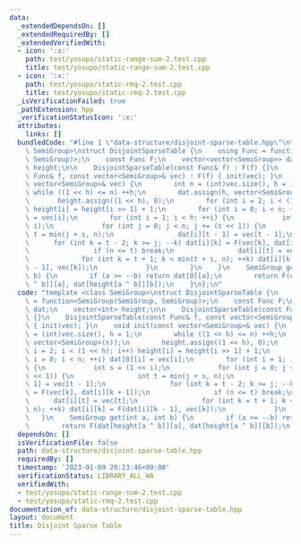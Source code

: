 ```yaml
---
data:
  _extendedDependsOn: []
  _extendedRequiredBy: []
  _extendedVerifiedWith:
  - icon: ':x:'
    path: test/yosupo/static-range-sum-2.test.cpp
    title: test/yosupo/static-range-sum-2.test.cpp
  - icon: ':x:'
    path: test/yosupo/static-rmq-2.test.cpp
    title: test/yosupo/static-rmq-2.test.cpp
  _isVerificationFailed: true
  _pathExtension: hpp
  _verificationStatusIcon: ':x:'
  attributes:
    links: []
  bundledCode: "#line 1 \"data-structure/disjoint-sparse-table.hpp\"\ntemplate <class\
    \ SemiGroup>\nstruct DisjointSparseTable {\n    using Func = function<SemiGroup(SemiGroup,\
    \ SemiGroup)>;\n    const Func F;\n    vector<vector<SemiGroup>> dat;\n    vector<int>\
    \ height;\n\n    DisjointSparseTable(const Func& f) : F(f) {}\n    DisjointSparseTable(const\
    \ Func& f, const vector<SemiGroup>& vec) : F(f) { init(vec); }\n    void init(const\
    \ vector<SemiGroup>& vec) {\n        int n = (int)vec.size(), h = 1;\n       \
    \ while ((1 << h) <= n) ++h;\n        dat.assign(h, vector<SemiGroup>(n));\n \
    \       height.assign((1 << h), 0);\n        for (int i = 2; i < (1 << h); i++)\
    \ height[i] = height[i >> 1] + 1;\n        for (int i = 0; i < n; ++i) dat[0][i]\
    \ = vec[i];\n        for (int i = 1; i < h; ++i) {\n            int s = (1 <<\
    \ i);\n            for (int j = 0; j < n; j += (s << 1)) {\n                int\
    \ t = min(j + s, n);\n                dat[i][t - 1] = vec[t - 1];\n          \
    \      for (int k = t - 2; k >= j; --k) dat[i][k] = F(vec[k], dat[i][k + 1]);\n\
    \                if (n <= t) break;\n                dat[i][t] = vec[t];\n   \
    \             for (int k = t + 1; k < min(t + s, n); ++k) dat[i][k] = F(dat[i][k\
    \ - 1], vec[k]);\n            }\n        }\n    }\n    SemiGroup get(int a, int\
    \ b) {\n        if (a >= --b) return dat[0][a];\n        return F(dat[height[a\
    \ ^ b]][a], dat[height[a ^ b]][b]);\n    }\n};\n"
  code: "template <class SemiGroup>\nstruct DisjointSparseTable {\n    using Func\
    \ = function<SemiGroup(SemiGroup, SemiGroup)>;\n    const Func F;\n    vector<vector<SemiGroup>>\
    \ dat;\n    vector<int> height;\n\n    DisjointSparseTable(const Func& f) : F(f)\
    \ {}\n    DisjointSparseTable(const Func& f, const vector<SemiGroup>& vec) : F(f)\
    \ { init(vec); }\n    void init(const vector<SemiGroup>& vec) {\n        int n\
    \ = (int)vec.size(), h = 1;\n        while ((1 << h) <= n) ++h;\n        dat.assign(h,\
    \ vector<SemiGroup>(n));\n        height.assign((1 << h), 0);\n        for (int\
    \ i = 2; i < (1 << h); i++) height[i] = height[i >> 1] + 1;\n        for (int\
    \ i = 0; i < n; ++i) dat[0][i] = vec[i];\n        for (int i = 1; i < h; ++i)\
    \ {\n            int s = (1 << i);\n            for (int j = 0; j < n; j += (s\
    \ << 1)) {\n                int t = min(j + s, n);\n                dat[i][t -\
    \ 1] = vec[t - 1];\n                for (int k = t - 2; k >= j; --k) dat[i][k]\
    \ = F(vec[k], dat[i][k + 1]);\n                if (n <= t) break;\n          \
    \      dat[i][t] = vec[t];\n                for (int k = t + 1; k < min(t + s,\
    \ n); ++k) dat[i][k] = F(dat[i][k - 1], vec[k]);\n            }\n        }\n \
    \   }\n    SemiGroup get(int a, int b) {\n        if (a >= --b) return dat[0][a];\n\
    \        return F(dat[height[a ^ b]][a], dat[height[a ^ b]][b]);\n    }\n};"
  dependsOn: []
  isVerificationFile: false
  path: data-structure/disjoint-sparse-table.hpp
  requiredBy: []
  timestamp: '2023-01-09 20:23:46+09:00'
  verificationStatus: LIBRARY_ALL_WA
  verifiedWith:
  - test/yosupo/static-range-sum-2.test.cpp
  - test/yosupo/static-rmq-2.test.cpp
documentation_of: data-structure/disjoint-sparse-table.hpp
layout: document
title: Disjoint Sparse Table
---
```

